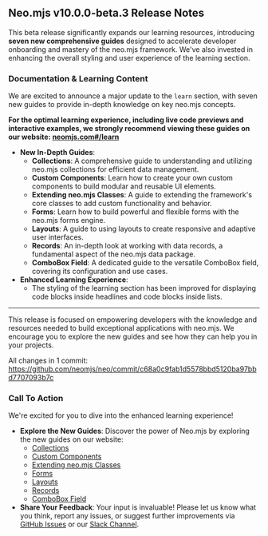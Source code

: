 ## Neo.mjs v10.0.0-beta.3 Release Notes

This beta release significantly expands our learning resources, introducing **seven new comprehensive guides** designed to accelerate developer onboarding and mastery of the neo.mjs framework. We've also invested in enhancing the overall styling and user experience of the learning section.

### Documentation & Learning Content

We are excited to announce a major update to the `learn` section, with seven new guides to provide in-depth knowledge on key neo.mjs concepts.

**For the optimal learning experience, including live code previews and interactive examples, we strongly recommend viewing these guides on our website: [neomjs.com#/learn](https://neomjs.com/dist/production/apps/portal/index.html#/learn)**

*   **New In-Depth Guides**:
    *   **Collections**: A comprehensive guide to understanding and utilizing neo.mjs collections for efficient data management.
    *   **Custom Components**: Learn how to create your own custom components to build modular and reusable UI elements.
    *   **Extending neo.mjs Classes**: A guide to extending the framework's core classes to add custom functionality and behavior.
    *   **Forms**: Learn how to build powerful and flexible forms with the neo.mjs forms engine.
    *   **Layouts**: A guide to using layouts to create responsive and adaptive user interfaces.
    *   **Records**: An in-depth look at working with data records, a fundamental aspect of the neo.mjs data package.
    *   **ComboBox Field**: A dedicated guide to the versatile ComboBox field, covering its configuration and use cases.
*   **Enhanced Learning Experience**:
    *   The styling of the learning section has been improved for displaying code blocks inside headlines and code blocks inside lists.
---

This release is focused on empowering developers with the knowledge and resources needed to build exceptional applications with neo.mjs. We encourage you to explore the new guides and see how they can help you in your projects.

All changes in 1 commit: https://github.com/neomjs/neo/commit/c68a0c9fab1d5578bbd5120ba97bbd7707093b7c

### Call To Action

We're excited for you to dive into the enhanced learning experience!

*   **Explore the New Guides**: Discover the power of Neo.mjs by exploring the new guides on our website:
    *   [Collections](https://neomjs.com/dist/esm/apps/portal/#/learn/guides.Collections)
    *   [Custom Components](https://neomjs.com/dist/esm/apps/portal/#/learn/guides.CustomComponents)
    *   [Extending neo.mjs Classes](https://neomjs.com/dist/esm/apps/portal/#/learn/guides.ExtendingNeoClasses)
    *   [Forms](https://neomjs.com/dist/esm/apps/portal/#/learn/guides.Forms)
    *   [Layouts](https://neomjs.com/dist/esm/apps/portal/#/learn/guides.Layouts)
    *   [Records](https://neomjs.com/dist/esm/apps/portal/#/learn/guides.Records)
    *   [ComboBox Field](https://neomjs.com/dist/esm/apps/portal/#/learn/guides.form_fields.ComboBox)
*   **Share Your Feedback**: Your input is invaluable! Please let us know what you think, report any issues, or suggest further improvements via [GitHub Issues](https://github.com/neomjs/neo/issues) or our [Slack Channel](https://join.slack.com/t/neomjs/shared_invite/zt-6c50ueeu-3E1~M4T9xkNnb~M_prEEOA).
